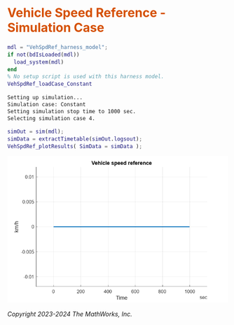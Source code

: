 
# <span style="color:rgb(213,80,0)">Vehicle Speed Reference \- Simulation Case</span>
```matlab
mdl = "VehSpdRef_harness_model";
if not(bdIsLoaded(mdl)) 
  load_system(mdl)
end
% No setup script is used with this harness model.
VehSpdRef_loadCase_Constant
```

```matlabTextOutput
Setting up simulation...
Simulation case: Constant
Setting simulation stop time to 1000 sec.
Selecting simulation case 4.
```

```matlab
simOut = sim(mdl);
simData = extractTimetable(simOut.logsout);
VehSpdRef_plotResults( SimData = simData );
```

<center><img src="media/VehSpdRef_Case_Constant_media/figure_0.png" width="602" alt="figure_0.png"></center>


*Copyright 2023\-2024 The MathWorks, Inc.*

